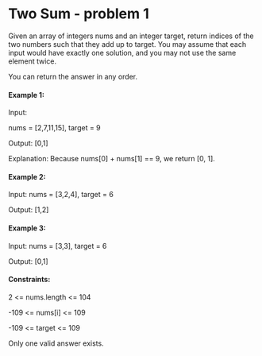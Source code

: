 # Two Sum - problem 1

Given an array of integers nums and an integer target, return indices of the two numbers such that they add up to target. You may assume that each input would have exactly one solution, and you may not use the same element twice.

You can return the answer in any order.

#### Example 1:

Input:

nums = [2,7,11,15], target = 9

Output: [0,1]

Explanation: Because nums[0] + nums[1] == 9, we return [0, 1].

#### Example 2:

Input: nums = [3,2,4], target = 6

Output: [1,2]

#### Example 3:

Input: nums = [3,3], target = 6

Output: [0,1]

#### Constraints:

2 <= nums.length <= 104

-109 <= nums[i] <= 109

-109 <= target <= 109

Only one valid answer exists.
